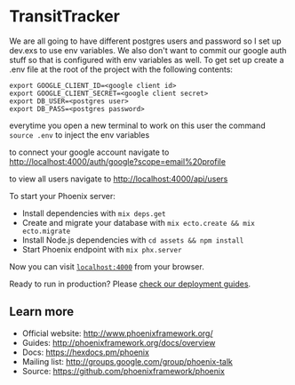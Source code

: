 # TransitTracker

We are all going to have different postgres users and password so I set up dev.exs to use env variables. We also don't want to commit our google auth stuff so that is configured with env variables as well. To get set up create a .env file at the root of the project with the following contents:

```
export GOOGLE_CLIENT_ID=<google client id>
export GOOGLE_CLIENT_SECRET=<google client secret>
export DB_USER=<postgres user>
export DB_PASS=<postgres password>
```

everytime you open a new terminal to work on this user the command `source .env` to inject the env variables

to connect your google account navigate to [http://localhost:4000/auth/google?scope=email%20profile](http://localhost:4000/auth/google?scope=email%20profile)

to view all users navigate to [http://localhost:4000/api/users](http://localhost:4000/api/users)

To start your Phoenix server:

  * Install dependencies with `mix deps.get`
  * Create and migrate your database with `mix ecto.create && mix ecto.migrate`
  * Install Node.js dependencies with `cd assets && npm install`
  * Start Phoenix endpoint with `mix phx.server`

Now you can visit [`localhost:4000`](http://localhost:4000) from your browser.

Ready to run in production? Please [check our deployment guides](http://www.phoenixframework.org/docs/deployment).

## Learn more

  * Official website: http://www.phoenixframework.org/
  * Guides: http://phoenixframework.org/docs/overview
  * Docs: https://hexdocs.pm/phoenix
  * Mailing list: http://groups.google.com/group/phoenix-talk
  * Source: https://github.com/phoenixframework/phoenix
